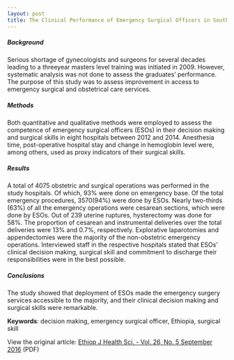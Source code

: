 ```yaml
---
layout: post
title: The Clinical Performance of Emergency Surgical Officers in Southern Ethiopia
---
```


##### Background

Serious shortage of gynecologists and surgeons for several decades leading to a threeyear
masters level training was initiated in 2009. However, systematic analysis was not done to assess the
graduates’ performance. The purpose of this study was to assess improvement in access to emergency
surgical and obstetrical care services.

##### Methods
Both quantitative and qualitative methods were employed to assess the competence of
emergency surgical officers (ESOs) in their decision making and surgical skills in eight hospitals
between 2012 and 2014. Anesthesia time, post-operative hospital stay and change in hemoglobin level
were, among others, used as proxy indicators of their surgical skills.

##### Results
A total of 4075 obstetric and surgical operations was performed in the study hospitals. Of
which, 93% were done on emergency base. Of the total emergency procedures, 3570(94%) were done by
ESOs. Nearly two-thirds (63%) of all the emergency operations were cesarean sections, which were done
by ESOs. Out of 239 uterine ruptures, hysterectomy was done for 58%. The proportion of cesarean and
instrumental deliveries over the total deliveries were 13% and 0.7%, respectively. Explorative
laparotomies and appendectomies were the majority of the non-obstetric emergency operations.
Interviewed staff in the respective hospitals stated that ESOs’ clinical decision making, surgical skill and
commitment to discharge their responsibilities were in the best possible.

##### Conclusions 
The study showed that deployment of ESOs made the emergency surgery services
accessible to the majority, and their clinical decision making and surgical skills were remarkable.

**Keywords**: decision making, emergency surgical officer, Ethiopia, surgical skill

View the original article: [Ethiop J Health Sci. - Vol. 26, No. 5 September 2016](\C:\\ieso_performance_report_2016.pdf) (PDF)





